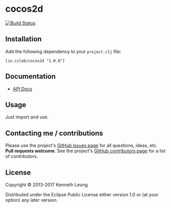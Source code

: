 # cocos2d

[![Build Status](https://travis-ci.org/llnek/cocos2d.svg?branch=master)](https://travis-ci.org/llnek/cocos2d)


## Installation

Add the following dependency to your `project.clj` file:

    [io.czlab/cocos2d "1.0.0"]

## Documentation

* [API Docs](https://llnek.github.io/cocos2d/)

## Usage

Just import and use.

## Contacting me / contributions

Please use the project's [GitHub issues page] for all questions, ideas, etc. **Pull requests welcome**. See the project's [GitHub contributors page] for a list of contributors.

## License

Copyright © 2013-2017 Kenneth Leung

Distributed under the Eclipse Public License either version 1.0 or (at
your option) any later version.

<!--- links (repos) -->
[CHANGELOG]: https://github.com/llnek/cocos2d/releases
[GitHub issues page]: https://github.com/llnek/cocos2d/issues
[GitHub contributors page]: https://github.com/llnek/cocos2d/graphs/contributors





